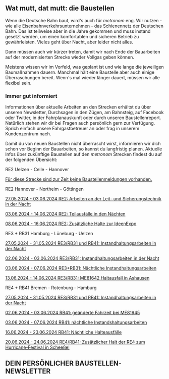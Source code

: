 Wat mutt, dat mutt: die Baustellen
----------

Wenn die Deutsche Bahn baut, wird's auch für *metronom* eng.
Wir nutzen - wie alle Eisenbahnverkehrsunternehmen - das Schienennetz der Deutschen Bahn. Das ist teilweise aber in die Jahre gekommen und muss instand gesetzt werden, um einen komfortablen und sicheren Betrieb zu gewährleisten. Vieles geht über Nacht, aber leider nicht alles.

Dann müssen auch wir kürzer treten, damit wir nach Ende der Bauarbeiten auf der modernisierten Strecke wieder Vollgas geben können.

Meistens wissen wir im Vorfeld, was geplant ist und wie lange die jeweiligen Baumaßnahmen dauern. Manchmal hält eine Baustelle aber auch einige Überraschungen bereit. Wenn´s mal wieder länger dauert, müssen wir alle flexibel sein.

### Immer gut informiert ###

Informationen über aktuelle Arbeiten an den Strecken erhältst du über unseren Newsletter, Durchsagen in den Zügen, am Bahnsteig, auf Facebook oder Twitter, in der Fahrplanauskunft oder durch unseren Baustellenreport. Natürlich stehen wir dir bei Fragen auch persönlich gern zur Verfügung. Sprich einfach unsere Fahrgastbetreuer an oder frag in unserem Kundenzentrum nach.

Damit du von neuen Baustellen nicht überrascht wirst, informieren wir dich schon vor Beginn der Bauarbeiten, so kannst du langfristig planen. Aktuelle Infos über zukünftige Baustellen auf den *metronom* Strecken findest du auf der folgenden Übersicht:

RE2 Uelzen - Celle - Hannover

[Für diese Strecke sind zur Zeit keine Baustellenmeldungen vorhanden.]()

RE2 Hannover - Northeim - Göttingen

[27.05.2024 - 03.06.2024 RE2: Arbeiten an der Leit- und Sicherungstechnik in der Nacht](https://www.der-metronom.de/baustellen/re2-arbeiten-an-der-leit-und-sicherungstechnik-in-der-nacht/)

[03.06.2024 - 14.06.2024 RE2: Teilausfälle in den Nächten](https://www.der-metronom.de/baustellen/re2-teilausfaelle-in-den-naechten/)

[08.06.2024 - 16.06.2024 RE2: Zusätzliche Halte zur IdeenExpo](https://www.der-metronom.de/baustellen/re2-zusaetzliche-halte-zur-ideenexpo/)

RE3 + RB31 Hamburg - Lüneburg - Uelzen

[27.05.2024 - 31.05.2024 RE3/RB31 und RB41: Instandhaltungsarbeiten in der Nacht](https://www.der-metronom.de/baustellen/re3-rb31-und-rb41-instandhaltungsarbeiten-in-der-nacht/)

[02.06.2024 - 03.06.2024 RE3/RB31: Instandhaltungsarbeiten in der Nacht](https://www.der-metronom.de/baustellen/re3-rb31-instandhaltungsarbeiten-in-der-nacht-2/)

[03.06.2024 - 07.06.2024 RE3+RB31: Nächtliche Instandhaltungsarbeiten](https://www.der-metronom.de/baustellen/re3-rb31-naechtliche-instandhaltungsarbeiten/)

[13.06.2024 - 14.06.2024 RE3/RB31: ME81642 Haltausfall in Ashausen](https://www.der-metronom.de/baustellen/re3-rb31-me81642-haltausfall-in-ashausen/)

RE4 + RB41 Bremen - Rotenburg - Hamburg

[27.05.2024 - 31.05.2024 RE3/RB31 und RB41: Instandhaltungsarbeiten in der Nacht](https://www.der-metronom.de/baustellen/re3-rb31-und-rb41-instandhaltungsarbeiten-in-der-nacht/)

[02.06.2024 - 03.06.2024 RB41: geänderte Fahrzeit bei ME81945](https://www.der-metronom.de/baustellen/rb41-geaenderte-fahrzeit-bei-me81945/)

[03.06.2024 - 07.06.2024 RB41: nächtliche Instandshaltungsarbeiten](https://www.der-metronom.de/baustellen/rb41-naechtliche-instandshaltungsarbeiten/)

[16.06.2024 - 23.06.2024 RB41: Nächtliche Halteausfälle](https://www.der-metronom.de/baustellen/rb41-naechtliche-halteausfaelle/)

[20.06.2024 - 24.06.2024 RE4/RB41: Zusätzlicher Halt der RE4 zum Hurricane-Festival in Scheeßel](https://www.der-metronom.de/baustellen/re4-rb41-zusaetzlicher-halt-zum-hurricane-festival-in-scheessel/)

DEIN PERSÖNLICHER BAUSTELLEN-NEWSLETTER
----------
